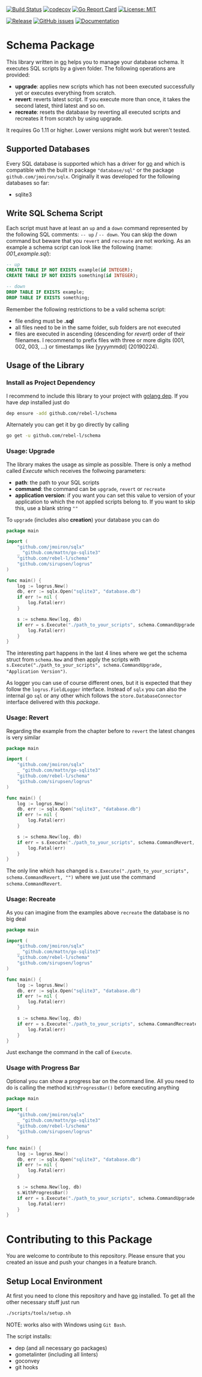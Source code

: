 [![Build Status](https://travis-ci.org/rebel-l/schema.svg?branch=master)](https://travis-ci.org/rebel-l/schema) 
[![codecov](https://codecov.io/gh/rebel-l/schema/branch/master/graph/badge.svg)](https://codecov.io/gh/rebel-l/schema)
[![Go Report Card](https://goreportcard.com/badge/github.com/rebel-l/schema)](https://goreportcard.com/report/github.com/rebel-l/schema)
[![License: MIT](https://img.shields.io/badge/License-MIT-yellow.svg)](https://opensource.org/licenses/MIT)

[![Release](https://img.shields.io/github/release/rebel-l/schema.svg?label=Release)](https://github.com/rebel-l/schema/releases)
[![GitHub issues](https://img.shields.io/github/issues/rebel-l/schema.svg)](https://github.com/rebel-l/schema/issues)
[![Documentation](https://godoc.org/github.com/rebel-l/schema?status.svg)](https://godoc.org/github.com/rebel-l/schema)

# Schema Package
This library written in [go](https://golang.org) helps you to manage your database schema. It executes SQL scripts by a 
given folder. The following operations are provided:
- **upgrade**: applies new scripts which has not been executed successfully yet or executes everything from scratch.
- **revert**: reverts latest script. If you execute more than once, it takes the second latest, third latest and so on.
- **recreate**: resets the database by reverting all executed scripts and recreates it from scratch by using upgrade.

It requires Go 1.11 or higher. Lower versions might work but weren't tested.

## Supported Databases
Every SQL database is supported which has a driver for [go](https://golang.org) and which is compatible with the built in
package `"database/sql"` or the package `github.com/jmoiron/sqlx`. Originally it was developed for the following databases 
so far:
- sqlite3

## Write SQL Schema Script
Each script must have at least an `up` and a `down` command represented by the following SQL comments: `-- up` / `-- down`.
You can skip the down command but beware that you `revert` and `recreate` are not working. As an example a schema script
can look like the following (name: _001_example.sql_):

```sql
-- up
CREATE TABLE IF NOT EXISTS example(id INTEGER);
CREATE TABLE IF NOT EXISTS something(id INTEGER);

-- down
DROP TABLE IF EXISTS example;
DROP TABLE IF EXISTS something;

```

Remember the following restrictions to be a valid schema script:
- file ending must be **.sql**
- all files need to be in the same folder, sub folders are not executed
- files are executed in ascending (descending for _revert_) order of their filenames. I recommend to prefix files with 
three or more digits (001, 002, 003, ...) or timestamps like [yyyymmdd] (20190224).

## Usage of the Library

### Install as Project Dependency
I recommend to include this library to your project with [golang dep](https://github.com/golang/dep). If you have _dep_
installed just do

```bash
dep ensure -add github.com/rebel-l/schema
```

Alternately you can get it by go directly by calling

```bash
go get -u github.com/rebel-l/schema
```

### Usage: Upgrade
The library makes the usage as simple as possible. There is only a method called _Execute_ which receives the follwoing 
parameters:
- **path**: the path to your SQL scripts
- **command**: the command can be `upgrade`, `revert` or `recreate`
- **application version**: if you want you can set this value to version of your application to which the not applied 
scripts belong to. If you want to skip this, use a blank string `""` 
 
To `upgrade` (includes also **creation**) your database you can do

```go
package main

import (
	"github.com/jmoiron/sqlx"
	_ "github.com/mattn/go-sqlite3"
	"github.com/rebel-l/schema"
	"github.com/sirupsen/logrus"
)

func main() {
	log := logrus.New()
	db, err := sqlx.Open("sqlite3", "database.db")
	if err != nil {
		log.Fatal(err)
	}

	s := schema.New(log, db)
	if err = s.Execute("./path_to_your_scripts", schema.CommandUpgrade, "Application Version"); err != nil {
		log.Fatal(err)
	}
}
``` 

The interesting part happens in the last 4 lines where we get the schema struct from `schema.New` and then apply the scripts
with `s.Execute("./path_to_your_scripts", schema.CommandUpgrade, "Application Version")`. 

As logger you can use of course different ones, but it is expected that they follow the `logrus.FieldLogger` interface.
Instead of `sqlx` you can also the internal go `sql` or any other which follows the `store.DatabaseConnector` interface
delivered with this _package_. 

### Usage: Revert
Regarding the example from the chapter before to `revert` the latest changes is very similar

```go
package main

import (
	"github.com/jmoiron/sqlx"
	_ "github.com/mattn/go-sqlite3"
	"github.com/rebel-l/schema"
	"github.com/sirupsen/logrus"
)

func main() {
	log := logrus.New()
	db, err := sqlx.Open("sqlite3", "database.db")
	if err != nil {
		log.Fatal(err)
	}

	s := schema.New(log, db)
	if err = s.Execute("./path_to_your_scripts", schema.CommandRevert, ""); err != nil {
		log.Fatal(err)
	}
}
```

The only line which has changed is `s.Execute("./path_to_your_scripts", schema.CommandRevert, "")` where we just use 
the command `schema.CommandRevert`.

### Usage: Recreate
As you can imagine from the examples above `recreate` the database is no big deal

```go
package main

import (
	"github.com/jmoiron/sqlx"
	_ "github.com/mattn/go-sqlite3"
	"github.com/rebel-l/schema"
	"github.com/sirupsen/logrus"
)

func main() {
	log := logrus.New()
	db, err := sqlx.Open("sqlite3", "database.db")
	if err != nil {
		log.Fatal(err)
	}

	s := schema.New(log, db)
	if err = s.Execute("./path_to_your_scripts", schema.CommandRecreate, ""); err != nil {
		log.Fatal(err)
	}
}
```

Just exchange the command in the call of `Execute`.

### Usage with Progress Bar
Optional you can show a progress bar on the command line. All you need to do is calling the method `WithProgressBar()`
before executing anything

```go
package main

import (
	"github.com/jmoiron/sqlx"
	_ "github.com/mattn/go-sqlite3"
	"github.com/rebel-l/schema"
	"github.com/sirupsen/logrus"
)

func main() {
	log := logrus.New()
	db, err := sqlx.Open("sqlite3", "database.db")
	if err != nil {
		log.Fatal(err)
	}

	s := schema.New(log, db)
	s.WithProgressBar()
	if err = s.Execute("./path_to_your_scripts", schema.CommandUpgrade, "Application Version"); err != nil {
		log.Fatal(err)
	}
}
``` 

# Contributing to this Package
You are welcome to contribute to this repository. Please ensure that you created an issue and push your changes in a
feature branch.

## Setup Local Environment
At first you need to clone this repository and have [go](https://golang.org) installed. To get all the other necessary
stuff just run 

````bash
./scripts/tools/setup.sh
````

NOTE: works also with Windows using `Git Bash`.

The script installs:
- dep (and all necessary go packages)
- gometalinter (including all linters)
- goconvey
- git hooks
